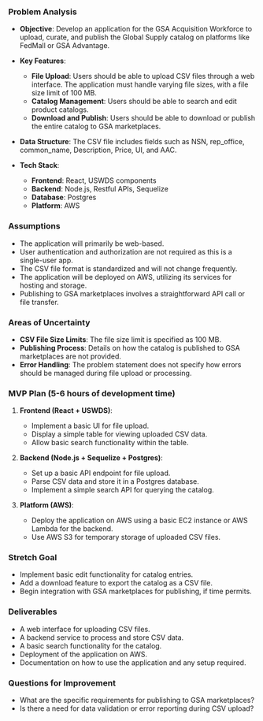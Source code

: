 ### Problem Analysis

- **Objective**: Develop an application for the GSA Acquisition Workforce to upload, curate, and publish the Global Supply catalog on platforms like FedMall or GSA Advantage.

- **Key Features**:
  - **File Upload**: Users should be able to upload CSV files through a web interface. The application must handle varying file sizes, with a file size limit of 100 MB.
  - **Catalog Management**: Users should be able to search and edit product catalogs.
  - **Download and Publish**: Users should be able to download or publish the entire catalog to GSA marketplaces.

- **Data Structure**: The CSV file includes fields such as NSN, rep_office, common_name, Description, Price, UI, and AAC.

- **Tech Stack**:
  - **Frontend**: React, USWDS components
  - **Backend**: Node.js, Restful APIs, Sequelize
  - **Database**: Postgres
  - **Platform**: AWS

### Assumptions

- The application will primarily be web-based.
- User authentication and authorization are not required as this is a single-user app.
- The CSV file format is standardized and will not change frequently.
- The application will be deployed on AWS, utilizing its services for hosting and storage.
- Publishing to GSA marketplaces involves a straightforward API call or file transfer.

### Areas of Uncertainty

- **CSV File Size Limits**: The file size limit is specified as 100 MB.
- **Publishing Process**: Details on how the catalog is published to GSA marketplaces are not provided.
- **Error Handling**: The problem statement does not specify how errors should be managed during file upload or processing.

### MVP Plan (5-6 hours of development time)

1. **Frontend (React + USWDS)**:
   - Implement a basic UI for file upload.
   - Display a simple table for viewing uploaded CSV data.
   - Allow basic search functionality within the table.

2. **Backend (Node.js + Sequelize + Postgres)**:
   - Set up a basic API endpoint for file upload.
   - Parse CSV data and store it in a Postgres database.
   - Implement a simple search API for querying the catalog.

3. **Platform (AWS)**:
   - Deploy the application on AWS using a basic EC2 instance or AWS Lambda for the backend.
   - Use AWS S3 for temporary storage of uploaded CSV files.

### Stretch Goal

- Implement basic edit functionality for catalog entries.
- Add a download feature to export the catalog as a CSV file.
- Begin integration with GSA marketplaces for publishing, if time permits.

### Deliverables

- A web interface for uploading CSV files.
- A backend service to process and store CSV data.
- A basic search functionality for the catalog.
- Deployment of the application on AWS.
- Documentation on how to use the application and any setup required.

### Questions for Improvement

- What are the specific requirements for publishing to GSA marketplaces?
- Is there a need for data validation or error reporting during CSV upload?